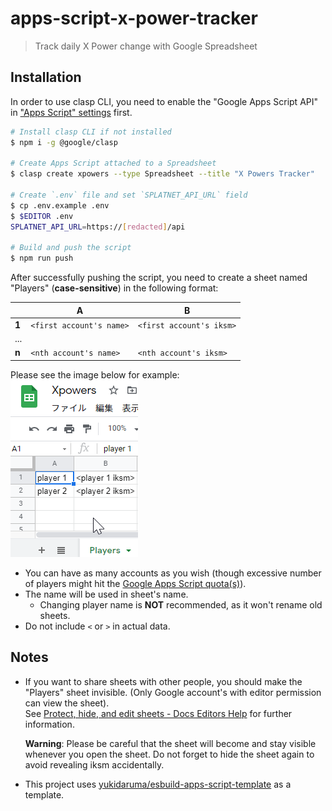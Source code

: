 # apps-script-x-power-tracker

> Track daily X Power change with Google Spreadsheet

## Installation

In order to use clasp CLI, you need to enable the "Google Apps Script API" in
["Apps Script" settings](https://script.google.com/home/usersettings) first.

```sh
# Install clasp CLI if not installed
$ npm i -g @google/clasp

# Create Apps Script attached to a Spreadsheet
$ clasp create xpowers --type Spreadsheet --title "X Powers Tracker"

# Create `.env` file and set `SPLATNET_API_URL` field
$ cp .env.example .env
$ $EDITOR .env
SPLATNET_API_URL=https://[redacted]/api

# Build and push the script
$ npm run push
```

After successfully pushing the script, you need to create a sheet named "Players" (**case-sensitive**) in the following format:

|       | A                        | B                        |
| ----- | ------------------------ | ------------------------ |
| **1** | `<first account's name>` | `<first account's iksm>` |
| ...   |                          |                          |
| **n** | `<nth account's name>`   | `<nth account's iksm>`   |

Please see the image below for example:  
<img src="doc/create-sheet-players.png" alt="Example image of &quot;Players&quot; sheet">

- You can have as many accounts as you wish (though excessive number of players might hit the [Google Apps Script quota(s)](https://developers.google.com/apps-script/guides/services/quotas)).
- The name will be used in sheet's name.
  - Changing player name is **NOT** recommended, as it won't rename old sheets.
- Do not include `<` or `>` in actual data.

## Notes

- If you want to share sheets with other people, you should make the "Players" sheet invisible. (Only Google account's with editor permission can view the sheet).  
  See [Protect, hide, and edit sheets - Docs Editors Help](https://support.google.com/docs/answer/1218656) for further information.

  **Warning**: Please be careful that the sheet will become and stay visible whenever you open the sheet.
  Do not forget to hide the sheet again to avoid revealing iksm accidentally.

- This project uses [yukidaruma/esbuild-apps-script-template](https://github.com/yukidaruma/esbuild-apps-script-template) as a template.
